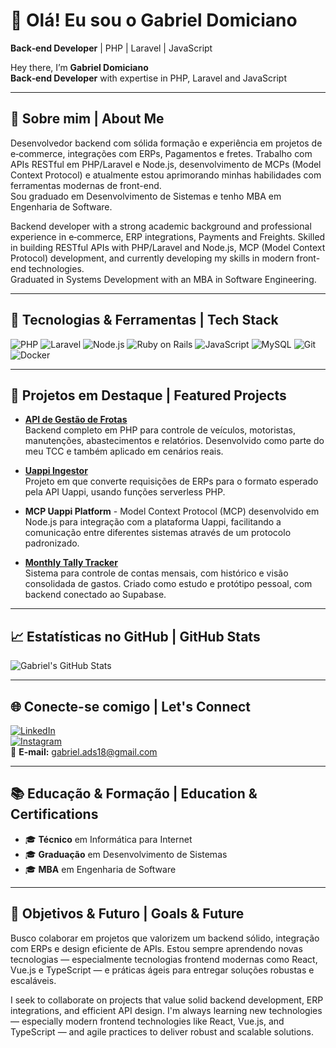 # 👋 Olá! Eu sou o Gabriel Domiciano  
**Back‑end Developer** | PHP | Laravel | JavaScript

Hey there, I’m **Gabriel Domiciano**  
**Back‑end Developer** with expertise in PHP, Laravel and JavaScript

---

## 🎯 Sobre mim | About Me

Desenvolvedor backend com sólida formação e experiência em projetos de e‑commerce, integrações com ERPs, Pagamentos e fretes. Trabalho com APIs RESTful em PHP/Laravel e Node.js, desenvolvimento de MCPs (Model Context Protocol) e atualmente estou aprimorando minhas habilidades com ferramentas modernas de front-end.  
Sou graduado em Desenvolvimento de Sistemas e tenho MBA em Engenharia de Software.

Backend developer with a strong academic background and professional experience in e‑commerce, ERP integrations, Payments and Freights. Skilled in building RESTful APIs with PHP/Laravel and Node.js, MCP (Model Context Protocol) development, and currently developing my skills in modern front-end technologies.  
Graduated in Systems Development with an MBA in Software Engineering.

---

## 🔧 Tecnologias & Ferramentas | Tech Stack

![PHP](https://img.shields.io/badge/PHP-777BB4?style=flat&logo=php&logoColor=white)
![Laravel](https://img.shields.io/badge/Laravel-FC4949?style=flat&logo=laravel&logoColor=white)
![Node.js](https://img.shields.io/badge/Node.js-43853D?style=flat&logo=node.js&logoColor=white)
![Ruby on Rails](https://img.shields.io/badge/Rails-CC0000?style=flat&logo=ruby-on-rails&logoColor=white)
![JavaScript](https://img.shields.io/badge/JavaScript-F7DF1E?style=flat&logo=javascript&logoColor=black)
![MySQL](https://img.shields.io/badge/MySQL-00758F?style=flat&logo=mysql&logoColor=white)
![Git](https://img.shields.io/badge/Git-F05032?style=flat&logo=git&logoColor=white)
![Docker](https://img.shields.io/badge/Docker-2496ED?style=flat&logo=docker&logoColor=white)

---

## 🚀 Projetos em Destaque | Featured Projects

- **[API de Gestão de Frotas](https://github.com/GabrielDomiciano/api-frota)**  
  Backend completo em PHP para controle de veículos, motoristas, manutenções, abastecimentos e relatórios. Desenvolvido como parte do meu TCC e também aplicado em cenários reais.

- **[Uappi Ingestor](https://github.com/GabrielDomiciano/uappi-ingestor)**  
  Projeto em que converte requisições de ERPs para o formato esperado pela API Uappi, usando funções serverless PHP.

- **MCP Uappi Platform** -
  Model Context Protocol (MCP) desenvolvido em Node.js para integração com a plataforma Uappi, facilitando a comunicação entre diferentes sistemas através de um protocolo padronizado.

- **[Monthly Tally Tracker](https://github.com/GabrielDomiciano/monthly-tally-tracker)**  
  Sistema para controle de contas mensais, com histórico e visão consolidada de gastos. Criado como estudo e protótipo pessoal, com backend conectado ao Supabase.

---

## 📈 Estatísticas no GitHub | GitHub Stats

![Gabriel's GitHub Stats](https://github-readme-stats.vercel.app/api?username=GabrielDomiciano&show_icons=true&theme=tokyonight&count_private=true)

---

## 🌐 Conecte-se comigo | Let's Connect

[![LinkedIn](https://img.shields.io/badge/LinkedIn-Gabriel%20Domiciano-blue?style=flat&logo=linkedin)](https://www.linkedin.com/in/gabriel-domiciano-805b9613a/)  
[![Instagram](https://img.shields.io/badge/Instagram-@gabriel__domicianno-E4405F?style=flat&logo=instagram&logoColor=white)](https://www.instagram.com/gabriel_domicianno/)  
📧 **E-mail:** gabriel.ads18@gmail.com

---

## 📚 Educação & Formação | Education & Certifications

- 🎓 **Técnico** em Informática para Internet  
- 🎓 **Graduação** em Desenvolvimento de Sistemas  
- 🎓 **MBA** em Engenharia de Software

---

## 🧠 Objetivos & Futuro | Goals & Future

Busco colaborar em projetos que valorizem um backend sólido, integração com ERPs e design eficiente de APIs.
Estou sempre aprendendo novas tecnologias — especialmente tecnologias frontend modernas como React, Vue.js e TypeScript — e práticas ágeis para entregar soluções robustas e escaláveis.

I seek to collaborate on projects that value solid backend development, ERP integrations, and efficient API design.
I'm always learning new technologies — especially modern frontend technologies like React, Vue.js, and TypeScript — and agile practices to deliver robust and scalable solutions.
